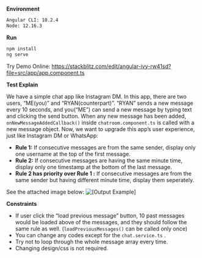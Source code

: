 **Environment**

```bash
Angular CLI: 10.2.4
Node: 12.16.3
```

**Run**

```bash
npm install
ng serve
```

Try Demo Online:
https://stackblitz.com/edit/angular-ivy-rw41sd?file=src/app/app.component.ts


**Test Explain**

We have a simple chat app like Instagram DM.
In this app, there are two users, “ME(you)” and “RYAN(counterpart)”. 
“RYAN” sends a new message every 10 seconds, and you(“ME”) can send a new message by typing text and clicking the send button.
When any new message has been added, `onNewMessageAddedCallback()` inside `chatroom.component.ts` is called with a new message object.
Now, we want to upgrade this app’s user experience, just like Instagram DM or WhatsApp:

- **Rule 1:** If consecutive messages are from the same sender, display only one username at the top of the first message.
- **Rule 2:** If consecutive messages are having the same minute time, display only one timestamp at the bottom of the last message.
- **Rule 2 has priority over Rule 1 :** If consecutive messages are from the same sender but having different minute time, display them seperately.

See the attached image below:
![[Output Example]](https://ik.imagekit.io/gdmmclm0lkd/%E1%84%89%E1%85%B3%E1%84%8F%E1%85%B3%E1%84%85%E1%85%B5%E1%86%AB%E1%84%89%E1%85%A3%E1%86%BA_2022-01-13_%E1%84%8B%E1%85%A9%E1%84%92%E1%85%AE_9.05.29_uVluDRbvd1D.png?ik-sdk-version=javascript-1.4.3&updatedAt=1642075545452)


**Constraints**
- If user click the “load previous message” button, 10 past messages would be loaded above of the messages, and they should follow the same rule as well. 
(`loadPreviousMessages()` can be called only once)
- You can change any codes except for the `chat.service.ts` .
- Try not to loop through the whole message array every time.
- Changing design/css is not required.
